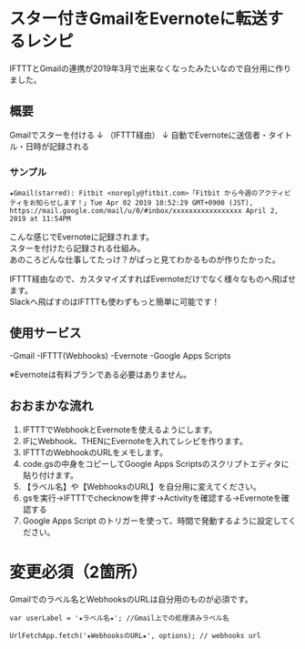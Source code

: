 # スター付きGmailをEvernoteに転送するレシピ
IFTTTとGmailの連携が2019年3月で出来なくなったみたいなので自分用に作りました。

## 概要

Gmailでスターを付ける
↓
（IFTTT経由）
↓
自動でEvernoteに送信者・タイトル・日時が記録される

### サンプル

```
★Gmail(starred): Fitbit <noreply@fitbit.com>「Fitbit から今週のアクティビティをお知らせします！」Tue Apr 02 2019 10:52:29 GMT+0900 (JST),  
https://mail.google.com/mail/u/0/#inbox/xxxxxxxxxxxxxxxxx April 2, 2019 at 11:54PM
```

こんな感じでEvernoteに記録されます。  
スターを付けたら記録される仕組み。  
あのころどんな仕事してたっけ？がぱっと見てわかるものが作りたかった。

IFTTT経由なので、カスタマイズすればEvernoteだけでなく様々なものへ飛ばせます。  
Slackへ飛ばすのはIFTTTも使わずもっと簡単に可能です！

## 使用サービス

-Gmail
-IFTTT(Webhooks)
-Evernote
-Google Apps Scripts

※Evernoteは有料プランである必要はありません。

## おおまかな流れ

1. IFTTTでWebhookとEvernoteを使えるようにします。
2. IFにWebhook、THENにEvernoteを入れてレシピを作ります。
3. IFTTTのWebhookのURLをメモします。
4. code.gsの中身をコピーしてGoogle Apps Scriptsのスクリプトエディタに貼り付けます。
5. 【ラベル名】や【WebhooksのURL】を自分用に変えてください。
6. gsを実行→IFTTTでchecknowを押す→Activityを確認する→Evernoteを確認する
7. Google Apps Script のトリガーを使って、時間で発動するように設定してください。

# 変更必須（2箇所）

Gmailでのラベル名とWebhooksのURLは自分用のものが必須です。

```
var userLabel = '★ラベル名★'; //Gmail上での処理済みラベル名

UrlFetchApp.fetch('★WebhooksのURL★', options); // webhooks url
```
